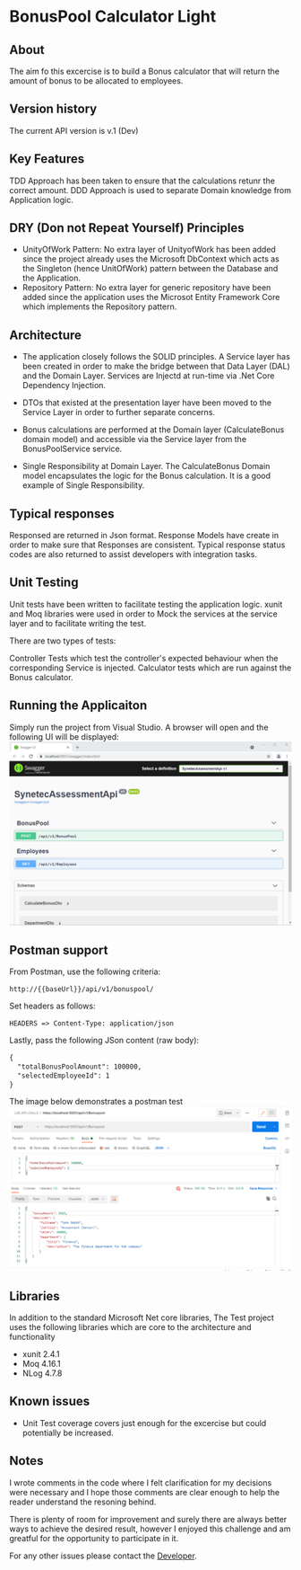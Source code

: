 # BonusPool Calculator Light

## About
The aim fo this excercise is to build a Bonus calculator that will return the amount of bonus to be allocated to employees.


## Version history
The current API version is v.1 (Dev)
## Key Features

TDD Approach has been taken to ensure that the calculations retunr the correct amount.
DDD Approach is used to separate Domain knowledge from Application logic.

## DRY (Don not Repeat Yourself) Principles

* UnityOfWork Pattern: No extra layer of UnityofWork has been added since the project already uses the Microsoft DbContext which acts as the Singleton (hence UnitOfWork) pattern between the Database and the Application.
* Repository Pattern: No extra layer for generic repository have been added since the application uses the Microsot Entity Framework Core which implements the Repository pattern.

## Architecture

* The application closely follows the SOLID principles. A Service layer has been created in order to make the bridge between that Data Layer (DAL) and the Domain Layer.
Services are Injectd at run-time via .Net Core Dependency Injection.

* DTOs that existed at the presentation layer have been moved to the Service Layer in order to further separate concerns.

* Bonus calculations are performed at the Domain layer (CalculateBonus domain model) and accessible via the Service layer from the BonusPoolService service.

* Single Responsibility at Domain Layer. The CalculateBonus Domain model encapsulates the logic for the Bonus calculation. It is a good example of Single Responsibility.
## Typical responses

Responsed are returned in Json format. Response Models have create in order to make sure that Responses are consistent. Typical response status codes are also returned to assist developers with integration tasks.

## Unit Testing

Unit tests have been written to facilitate testing the application logic. 
xunit and Moq libraries were used in order to Mock the services at the service layer and to facilitate writing the test.

There are two types of tests:

Controller Tests which test the controller's expected behaviour when the corresponding Service is injected.
Calculator tests which are run against the Bonus calculator.

## Running the Applicaiton
Simply run the project from Visual Studio. A browser will open and the following UI will be displayed:
![Home page of Swagger API](Readme/Synetecapiswagger.png)


## Postman support
From Postman, use the following criteria:
```
http://{{baseUrl}}/api/v1/bonuspool/
```
Set headers as follows:
```
HEADERS => Content-Type: application/json
```
Lastly, pass the following JSon content (raw body):
```
{
  "totalBonusPoolAmount": 100000,
  "selectedEmployeeId": 1
}
```
The image below demonstrates a postman test
![Postman test](Readme/Synetecapipostman.png)


## Libraries

In addition to the standard Microsoft Net core libraries, The Test project uses the following libraries which are core to the architecture and functionality

* xunit 2.4.1
* Moq 4.16.1
* NLog 4.7.8

## Known issues

* Unit Test coverage covers just enough for the excercise but could potentially be increased.

## Notes
I wrote comments in the code where I felt clarification for my decisions were necessary and I hope those comments are clear enough to help the reader understand the resoning behind.

There is plenty of room for improvement and surely there are always better ways to achieve the desired result, however I enjoyed this challenge and am greatful for the opportunity to participate in it.

For any other issues please contact the [Developer](jhon.barreiro@gmail.com).
